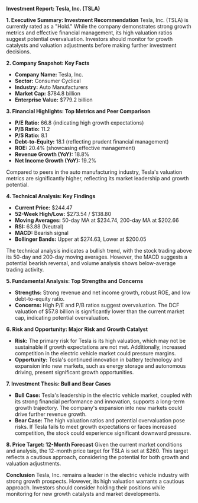 **Investment Report: Tesla, Inc. (TSLA)**

**1. Executive Summary: Investment Recommendation**
Tesla, Inc. (TSLA) is currently rated as a "Hold." While the company demonstrates strong growth metrics and effective financial management, its high valuation ratios suggest potential overvaluation. Investors should monitor for growth catalysts and valuation adjustments before making further investment decisions.

**2. Company Snapshot: Key Facts**
- **Company Name:** Tesla, Inc.
- **Sector:** Consumer Cyclical
- **Industry:** Auto Manufacturers
- **Market Cap:** $784.8 billion
- **Enterprise Value:** $779.2 billion

**3. Financial Highlights: Top Metrics and Peer Comparison**
- **P/E Ratio:** 66.8 (indicating high growth expectations)
- **P/B Ratio:** 11.2
- **P/S Ratio:** 8.1
- **Debt-to-Equity:** 18.1 (reflecting prudent financial management)
- **ROE:** 20.4% (showcasing effective management)
- **Revenue Growth (YoY):** 18.8%
- **Net Income Growth (YoY):** 19.2%

Compared to peers in the auto manufacturing industry, Tesla's valuation metrics are significantly higher, reflecting its market leadership and growth potential.

**4. Technical Analysis: Key Findings**
- **Current Price:** $244.47
- **52-Week High/Low:** $273.54 / $138.80
- **Moving Averages:** 50-day MA at $234.74, 200-day MA at $202.66
- **RSI:** 63.88 (Neutral)
- **MACD:** Bearish signal
- **Bollinger Bands:** Upper at $274.63, Lower at $200.05

The technical analysis indicates a bullish trend, with the stock trading above its 50-day and 200-day moving averages. However, the MACD suggests a potential bearish reversal, and volume analysis shows below-average trading activity.

**5. Fundamental Analysis: Top Strengths and Concerns**
- **Strengths:** Strong revenue and net income growth, robust ROE, and low debt-to-equity ratio.
- **Concerns:** High P/E and P/B ratios suggest overvaluation. The DCF valuation of $57.8 billion is significantly lower than the current market cap, indicating potential overvaluation.

**6. Risk and Opportunity: Major Risk and Growth Catalyst**
- **Risk:** The primary risk for Tesla is its high valuation, which may not be sustainable if growth expectations are not met. Additionally, increased competition in the electric vehicle market could pressure margins.
- **Opportunity:** Tesla's continued innovation in battery technology and expansion into new markets, such as energy storage and autonomous driving, present significant growth opportunities.

**7. Investment Thesis: Bull and Bear Cases**
- **Bull Case:** Tesla's leadership in the electric vehicle market, coupled with its strong financial performance and innovation, supports a long-term growth trajectory. The company's expansion into new markets could drive further revenue growth.
- **Bear Case:** The high valuation ratios and potential overvaluation pose risks. If Tesla fails to meet growth expectations or faces increased competition, the stock could experience significant downward pressure.

**8. Price Target: 12-Month Forecast**
Given the current market conditions and analysis, the 12-month price target for TSLA is set at $260. This target reflects a cautious approach, considering the potential for both growth and valuation adjustments.

**Conclusion**
Tesla, Inc. remains a leader in the electric vehicle industry with strong growth prospects. However, its high valuation warrants a cautious approach. Investors should consider holding their positions while monitoring for new growth catalysts and market developments.
